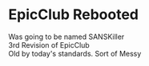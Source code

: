 # EpicClub Rebooted
Was going to be named SANSKiller<br>
3rd Revision of EpicClub<br>
Old by today's standards. Sort of Messy<br>
